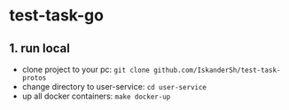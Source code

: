 # test-task-go

## 1. run local

- clone project to your pc: ```git clone github.com/IskanderSh/test-task-protos```
- change directory to user-service: ```cd user-service```
- up all docker containers: ```make docker-up```